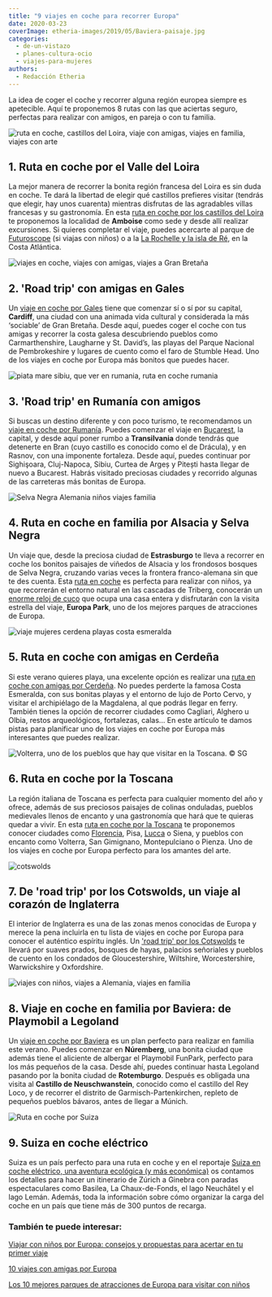 ```yaml
---
title: "9 viajes en coche para recorrer Europa"
date: 2020-03-23
coverImage: etheria-images/2019/05/Baviera-paisaje.jpg
categories: 
  - de-un-vistazo
  - planes-cultura-ocio
  - viajes-para-mujeres
authors: 
  - Redacción Etheria
---
```


La idea de coger el coche y recorrer alguna región europea siempre es apetecible. Aquí te proponemos 8 rutas con las que aciertas seguro, perfectas para realizar con amigos, en pareja o con tu familia.

![ruta en coche, castillos del Loira, viaje con amigas, viajes en familia, viajes con arte](etheria-images/2019/02/Amboise-castillo.jpg "Castillo de Amboise. © SG")

## 1\. Ruta en coche por el Valle del Loira

La mejor manera de recorrer la bonita región francesa del Loira es sin duda en coche. Te 
dará la libertad de elegir qué castillos prefieres visitar (tendrás que elegir, hay unos 
cuarenta) mientras disfrutas de las agradables villas francesas y su gastronomía. En 
esta [ruta en coche por los castillos del 
Loira](https://etheriamagazine.com/2019/03/14/que-ver-ruta-en-coche-valle-del-loira/) te 
proponemos la localidad de **Amboise** como sede y desde allí realizar excursiones. Si 
quieres completar el viaje, puedes acercarte al parque de [Futuroscope](https://etheriamagazine.com/2020/02/20/viajes-familias-objetivo-marte-y-otras-5-atracciones-imprescindibles-en-futuroscope/) 
(si viajas con niños) o a la [La Rochelle y la isla de 
Ré](https://etheriamagazine.com/2018/09/18/guia-de-fin-de-semana-en-la-rochelle-y-la-isla-de-re/), 
en la Costa Atlántica. 

![viajes en coche, viajes con amigas, viajes a Gran Bretaña](etheria-images/2019/08/Gales-playa-Baranfundle.jpg "Playa de Baranfundle, en Gales, una de las más bellas del Reino Unido. © MM")

## 2\. 'Road trip' con amigas en Gales

Un [viaje en coche por 
Gales](https://etheriamagazine.com/2019/08/23/viajar-con-amigas-ruta-coche-gales/) tiene 
que comenzar sí o sí por su capital, **Cardiff**, una ciudad con una animada vida 
cultural y considerada la más ‘sociable’ de Gran Bretaña. Desde aquí, puedes coger el 
coche con tus amigas y recorrer la costa galesa descubriendo pueblos como 
Carmarthenshire, Laugharne y St. David’s, las playas del Parque Nacional de 
Pembrokeshire y lugares de cuento como el faro de Stumble Head. Uno de los viajes en 
coche por Europa más bonitos que puedes hacer. 

![piata mare sibiu, que ver en rumania, ruta en coche rumania](etheria-images/2019/07/7-Rumania-Sibiu-Piata-Mare.jpg "Piata Mare (Plaza Grande) de Sibiu. © Willyphots")

## 3\. 'Road trip' en Rumanía con amigos

Si buscas un destino diferente y con poco turismo, te recomendamos un [viaje en coche 
por 
Rumanía](https://etheriamagazine.com/2019/08/02/como-organizar-ruta-coche-rumania-con-amigos/). 
Puedes comenzar el viaje en [Bucarest](https://etheriamagazine.com/2019/10/18/que-ver-en-bucarest-en-2-o-3-dias/), 
la capital, y desde aquí poner rumbo a **Transilvania** donde tendrás que detenerte en 
Bran (cuyo castillo es conocido como el de Drácula), y en Rasnov, con una imponente 
fortaleza. Desde aquí, puedes continuar por Sighişoara, Cluj-Napoca, Sibiu, Curtea de 
Argeș y Pitești hasta llegar de nuevo a Bucarest. Habrás visitado preciosas ciudades y 
recorrido algunas de las carreteras más bonitas de Europa. 

![Selva Negra Alemania niños viajes familia](etheria-images/2018/07/Cataratas-Triberg-bosque-1024x683.jpg "Bosque junto a las cataratas de Triberg, en Selva Negra. © SG")

## 4\. Ruta en coche en familia por Alsacia y Selva Negra

Un viaje que, desde la preciosa ciudad de **Estrasburgo** te lleva a recorrer en coche 
los bonitos paisajes de viñedos de Alsacia y los frondosos bosques de Selva Negra, 
cruzando varias veces la frontera franco-alemana sin que te des cuenta. Esta [ruta en 
coche](https://etheriamagazine.com/2018/08/02/ruta-en-familia-por-alsacia-y-selva-negra/) 
es perfecta para realizar con niños, ya que recorrerán el entorno natural en las 
cascadas de Triberg, conocerán un [enorme reloj de 
cuco](https://www.uhren-park.de/index.php/language/en) que ocupa una casa entera y 
disfrutarán con la visita estrella del viaje, **Europa Park**, uno de los mejores 
parques de atracciones de Europa. 

![viaje mujeres cerdena playas costa esmeralda](etheria-images/2018/09/viaje-cerdena-Cala-Corsara-en-La-Magdalena-Costa-Esmeralda-1024x768.jpg "Cala Corsara, en el archipiélago de La Magdalena (Cedeña). © ENIT")

## 5\. Ruta en coche con amigas en Cerdeña

Si este verano quieres playa, una excelente opción es realizar una [ruta en coche con 
amigas por 
Cerdeña](https://etheriamagazine.com/2018/09/14/viaje-chicas-isla-cerdena-italia/). No 
puedes perderte la famosa Costa Esmeralda, con sus bonitas playas y el entorno de lujo 
de Porto Cervo, y visitar el archipiélago de la Magdalena, al que podrás llegar en 
ferry. También tienes la opción de recorrer ciudades como Cagliari, Alghero u Olbia, 
restos arqueológicos, fortalezas, calas… En este artículo te damos pistas para 
planificar uno de los viajes en coche por Europa más interesantes que puedes realizar. 

![](etheria-images/2018/05/TOSCANA-VOLTERRA-3-1024x683.jpg "Volterra, uno de los pueblos que hay que visitar en la Toscana. © SG")

## 6\. Ruta en coche por la Toscana

La región italiana de Toscana es perfecta para cualquier momento del año y ofrece, 
además de sus preciosos paisajes de colinas onduladas, pueblos medievales llenos de 
encanto y una gastronomía que hará que te quieras quedar a vivir. En esta [ruta en coche 
por la Toscana](https://etheriamagazine.com/2018/05/10/toscana-en-coche/) te proponemos 
conocer ciudades como [Florencia](https://etheriamagazine.com/2018/05/16/48-horas-en-florencia/), 
Pisa, [Lucca](https://etheriamagazine.com/2019/02/18/que-ver-en-lucca/) o Siena, y 
pueblos con encanto como Volterra, San Gimignano, Montepulciano o Pienza. Uno de los 
viajes en coche por Europa perfecto para los amantes del arte. 

![cotswolds](etheria-images/2019/06/viaje-mujeres-cotswolds.jpg "Cualquier época del año es perfecta para conocer el corazón de Inglaterra. © E.Ortega")

## 7\. De 'road trip' por los Cotswolds, un viaje al corazón de Inglaterra

El interior de Inglaterra es una de las zonas menos conocidas de Europa y merece la pena 
incluirla en tu lista de viajes en coche por Europa para conocer el auténtico espíritu 
inglés. Un ['road trip' por los 
Cotswolds](https://etheriamagazine.com/2019/08/08/de-road-trip-por-los-cotswolds-un-viaje-al-corazon-de-inglaterra/) 
te llevará por suaves prados, bosques de hayas, palacios señoriales y pueblos de cuento 
en los condados de Gloucestershire, Wiltshire, Worcestershire, Warwickshire y 
Oxfordshire. 

![viajes con niños, viajes a Alemania, viajes en familia](etheria-images/2019/05/Baviera-Rothenburg.jpg "Casco historico de Rotemburgo, en Baviera.")

## 8\. Viaje en coche en familia por Baviera: de Playmobil a Legoland

Un [viaje en coche por 
Baviera](https://etheriamagazine.com/2019/06/12/viaje-en-familia-parques-alemania-playmobil-legoland/) 
es un plan perfecto para realizar en familia este verano. Puedes comenzar en 
**Núremberg**, una bonita ciudad que además tiene el aliciente de albergar el Playmobil 
FunPark, perfecto para los más pequeños de la casa. Desde ahí, puedes continuar hasta 
Legoland pasando por la bonita ciudad de **Rotemburgo**. Después es obligada una visita 
al **Castillo de Neuschwanstein**, conocido como el castillo del Rey Loco, y de recorrer 
el distrito de Garmisch-Partenkirchen, repleto de pequeños pueblos bávaros, antes de 
llegar a Múnich. 

![Ruta en coche por Suiza](etheria-images/2021/02/Coche-suiza-montanas.jpg "Ruta en coche por Suiza. © Mattias Nutt")

## 9\. Suiza en coche eléctrico

Suiza es un país perfecto para una ruta en coche y en el reportaje [Suiza en coche 
eléctrico, una aventura ecológica (y más 
económica)](https://etheriamagazine.com/2021/02/10/ruta-en-coche-electrico-por-suiza/) 
os contamos los detalles para hacer un itinerario de Zúrich a Ginebra con paradas 
espectaculares como Basilea, La Chaux-de-Fonds, el lago Neuchâtel y el lago Lemán. 
Además, toda la información sobre cómo organizar la carga del coche en un país que tiene 
más de 300 puntos de recarga. 

### También te puede interesar:

[Viajar con niños por Europa: consejos y propuestas para acertar en tu primer 
viaje](https://etheriamagazine.com/2021/02/02/viajar-con-ninos-por-europa-consejos-y-propuestas/) 

[10 viajes con amigas por 
Europa](https://etheriamagazine.com/2020/03/03/10-viajes-con-amigas-por-europa/) 

[Los 10 mejores parques de atracciones de Europa para visitar con 
niños](https://etheriamagazine.com/2018/07/09/los-10-mejores-parques-de-atracciones-de-europa-para-visitar-con-familia/)

